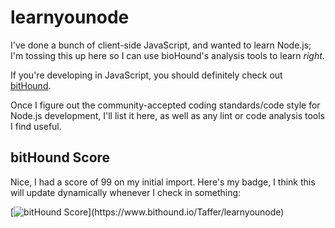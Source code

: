# learnyounode

I've done a bunch of client-side JavaScript, and wanted to learn Node.js; I'm tossing
this up here so I can use bioHound's analysis tools to learn _right_.

If you're developing in JavaScript, you should definitely check out [bitHound](https://www.bithound.io/).

Once I figure out the community-accepted coding standards/code style for Node.js development,
I'll list it here, as well as any lint or code analysis tools I find useful.

## bitHound Score

Nice, I had a score of 99 on my initial import. Here's my badge, I think this
will update dynamically whenever I check in something:

[![bitHound Score](https://www.bithound.io/Taffer/learnyounode/badges/score.svg?)](https://www.bithound.io/Taffer/learnyounode)
